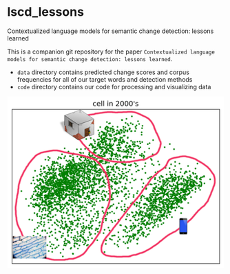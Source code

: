 # lscd_lessons
Contextualized language models for semantic change detection: lessons learned


This is a companion git repository for the paper `Contextualized language models for semantic change detection: lessons learned`.

- `data` directory contains predicted change scores and corpus frequencies for all of our target words and detection methods
- `code` directory contains our code for processing and visualizing data

![Chages for cell](cell_2000_labeled.png?raw=true "PCA projection of ELMo token representations of each occurrence of the word `cell` in the 2000s, with clusters labeled with senses")
